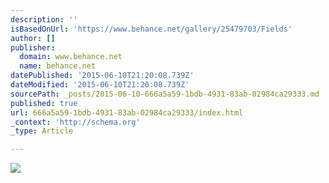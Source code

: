 ```yaml
---
description: ''
isBasedOnUrl: 'https://www.behance.net/gallery/25479703/Fields'
author: []
publisher:
  domain: www.behance.net
  name: behance.net
datePublished: '2015-06-10T21:20:08.739Z'
dateModified: '2015-06-10T21:20:08.739Z'
sourcePath: _posts/2015-06-10-666a5a59-1bdb-4931-83ab-02984ca29333.md
published: true
url: 666a5a59-1bdb-4931-83ab-02984ca29333/index.html
_context: 'http://schema.org'
_type: Article

---
```

![](https://m2.behance.net/rendition/pm/25479703/max_1200/6c661b590e3e444e8eaf18d7ad9090da.jpg)